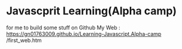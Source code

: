 # Javascprit Learning(Alpha camp)
for me to build some stuff on Github
My Web : https://gn01763009.github.io/Learning-Javascript.Alpha-camp
/first_web.htm

